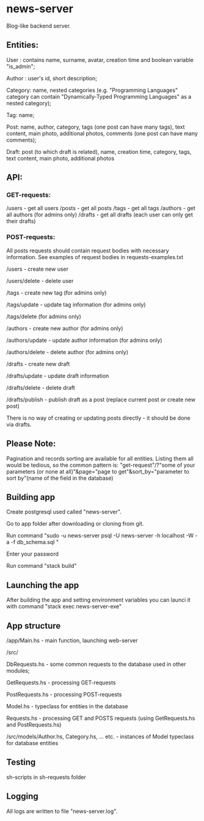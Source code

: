 # news-server

Blog-like backend server.

## Entities:

User : contains name, surname, avatar, creation time and boolean variable "is_admin";

Author : user's id, short description;

Category: name, nested categories (e.g. "Programming Languages" category can contain "Dynamically-Typed Programming Languages" as a nested category);

Tag: name;

Post: name, author, category, tags (one post can have many tags), text content, main photo, additional photos, comments (one post can have many comments);

Draft: post (to which draft is related), name,  creation time, category, tags, text content, main photo, additional photos

## API:

### GET-requests:

/users - get all users
/posts - get all posts
/tags - get all tags
/authors - get all authors (for admins only)
/drafts - get all drafts (each user can only get their drafts)

### POST-requests:

All posts requests should contain request bodies with necessary information. See examples of request bodies in requests-examples.txt

/users - create new user

/users/delete - delete user


/tags - create new tag (for admins only)

/tags/update - update tag information (for admins only)

/tags/delete (for admins only)


/authors - create new author (for admins only)

/authors/update - update author information (for admins only)

/authors/delete - delete author (for admins only)


/drafts - create new draft

/drafts/update - update draft information

/drafts/delete - delete draft

/drafts/publish - publish draft as a post (replace current post or create new post)


There is no way of creating or updating posts directly - it should be done via drafts.

## Please Note:

Pagination and records sorting are available for all entities. Listing them all would be tedious, so the common pattern is: "get-request"/?"some of your parameters (or none at all)"&page="page to get"&sort_by="parameter to sort by"(name of the field in the database)

## Building app

Create postgresql used called "news-server".

Go to app folder after downloading or cloning from git.

Run command "sudo -u news-server psql -U news-server -h localhost -W -a -f db_schema.sql "

Enter your password

Run command "stack build"

## Launching the app

After building the app and setting environment variables you can launci it with command "stack exec news-server-exe"

## App structure

/app/Main.hs - main function, launching web-server

/src/

  DbRequests.hs - some common requests to the database used in other modules;

  GetRequests.hs - processing GET-requests

  PostRequests.hs - processing POST-requests

  Model.hs - typeclass for entities in the database

  Requests.hs - processing GET and POSTS requests (using GetRequests.hs and PostRequests.hs) 

/src/models/Author.hs, Category.hs, ... etc. - instances of Model typeclass for database entities

## Testing

sh-scripts in sh-requests folder


## Logging

All logs are written to file "news-server.log".
